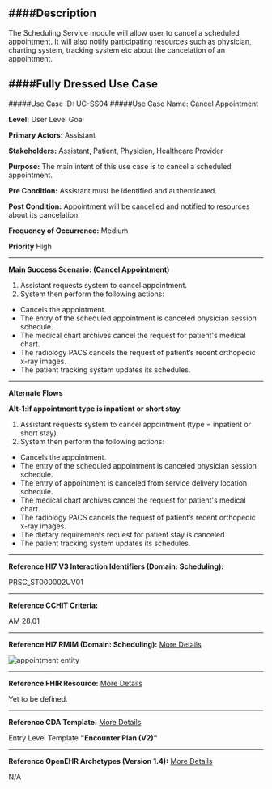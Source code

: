 ####Description
--------------
The Scheduling Service module will allow user to cancel a scheduled appointment. It will also notify participating resources such as physician, charting system, tracking system etc about the cancelation of an appointment.

####Fully Dressed Use Case
--------------------------

#####Use Case ID: UC-SS04
#####Use Case Name: Cancel Appointment

**Level:**                     User Level Goal

**Primary Actors:**            Assistant

**Stakeholders:**              Assistant, Patient, Physician, Healthcare Provider

**Purpose:**                   The main intent of this use case is to cancel a scheduled appointment.

**Pre Condition:**             Assistant must be identified and authenticated.

**Post Condition:**            Appointment will be cancelled and notified to resources about its cancelation.

**Frequency of Occurrence:**   Medium

**Priority**                   High
__________________________________________________________
**Main Success Scenario: (Cancel Appointment)**

1. Assistant requests system to cancel appointment.
2. System then perform the following actions:
  * Cancels the appointment.
  * The entry of the scheduled appointment is canceled physician session schedule.
  * The medical chart archives cancel the request for patient's medical chart.
  * The radiology PACS cancels the request of patient’s recent orthopedic x-ray images.
  * The patient tracking system updates its schedules.

_______________________________________________________________________________
**Alternate Flows** 

**Alt-1:if appointment type is inpatient or short stay**

1. Assistant requests system to cancel appointment (type = inpatient or short stay).
2. System then perform the following actions:
  * Cancels the appointment.
  * The entry of the scheduled appointment is canceled physician session schedule.
  * The entry of appointment is canceled from service delivery location schedule.
  * The medical chart archives cancel the request for patient's medical chart.
  * The radiology PACS cancels the request of patient’s recent orthopedic x-ray images.
  * The dietary requirements request for patient stay is canceled
  * The patient tracking system updates its schedules.

________________________________________________________________________
**Reference Hl7 V3 Interaction Identifiers (Domain: Scheduling):**

PRSC_ST000002UV01
_______________________________________________________________
**Reference CCHIT Criteria:**

AM 28.01

_______________________________________________________________
**Reference Hl7 RMIM (Domain: Scheduling):** [More Details](http://www.hl7.org/implement/standards/product_brief.cfm?product_id=306)

![appointment entity](https://f.cloud.github.com/assets/5391320/1371056/e9cf593e-3a30-11e3-9f10-51d12706bdc8.png)
_______________________________________________________________
**Reference FHIR Resource:** [More Details](http://www.hl7.org/implement/standards/fhir/resourcelist.html)

Yet to be defined.
_______________________________________________________________
**Reference CDA Template:** [More Details](http://www.hl7.org/Special/committees/structure/index.cfm)

Entry Level Template **"Encounter Plan (V2)"**
_______________________________________________________________
**Reference OpenEHR Archetypes (Version 1.4):** [More Details](http://www.openehr.org/ckm/)

N/A
